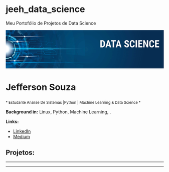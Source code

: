 # jeeh_data_science
Meu Portofólio de Projetos de Data Science

<p align="center">
  <img src="banner.png" >
</p>

# Jefferson Souza
<sub>* Estudante Analise De Sistemas |Python | Machine Learning & Data Science *</sub>



**Background in:** Linux, Python, Machine Learning, .

**Links:**
* [LinkedIn](https://www.linkedin.com/in/jefferson-souza-103b81183/)
* [Medium](https://medium.com/@je31563)


## Projetos:
* **


---




